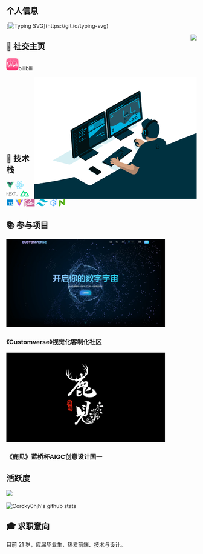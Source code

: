 
## 个人信息

[![Typing SVG](https://readme-typing-svg.demolab.com?font=%E2%80%8CBarlow&weight=900&size=42&pause=1500&color=2EB8F7&vCenter=true&width=880&height=120&lines=I+am+Corcky%2C+a+visual+front-end+developer.;22+now%2C+come+and+get+to+know+me.;Glad+to+progress+together+with+you!)](https://git.io/typing-svg)

<img  align="right" src="https://count.getloli.com/get/@:Corcky0hjh?theme=rule34">


## **📱 社交主页**

<a href="https://space.bilibili.com/393842136"><code><img height="32" width="32" src="./img/bilibili.png" /></code></a>bilibili

<img  align="right" alt="GIF" src="./img/code.gif" width="430" />
</br>
</br>
</br>
</br>
</br>
</br>
</br>
</br>
</br>
</br>

## **💼 技术栈**

<a href="https://v3.cn.vuejs.org"><code><img height="20" src="./img/vue.png" /></code></a>
<a href="https://reactjs.org"><code><img height="20" src="./img/react.svg" /></code></a>
<a href="https://nextjs.org/"><code><img height="20" src="./img/next.png" /></code></a>
<a href="https://nuxtjs.org.cn/"><code><img height="20" src="./img/nuxt.jpg" /></code></a>
<a href="https://www.tslang.cn/index.html"><code><img height="20" src="./img/typescript.png" /></code></a>
<a href="https://cn.vitejs.dev"><code><img height="20" src="./img/vite.png" /></code></a>
<a href="https://sass-lang.com"><code><img height="20" src="./img/sass.png" /></code></a>
<a href="https://tailwindcss.com"><code><img height="20" src="./img/tailwindcss.png" /></code></a>
<a href="https://element-plus.org"><code><img height="20" src="./img/element plus.svg" /></code></a>
<a href="https://www.naiveui.com/"><code><img height="20" src="./img/naivelogo.svg" /></code></a>

## **📚 参与项目**

<a href="https://www.bilibili.com/video/BV1tdVhzpEXw/?spm_id_from=333.1387.homepage.video_card.click" width="100%" height="100%" controls="controls">
<img alt="" src="./img/毕设.jpg" width="420" />
</a>

### 《Customverse》视觉化客制化社区

<a href="https://www.bilibili.com/video/BV1tdVhzpEXw/?spm_id_from=333.1387.homepage.video_card.click" width="100%" height="100%" controls="controls">
<img alt="" src="./img/鹿见.png" width="420" />
</a>

### 《鹿见》蓝桥杯AIGC创意设计国一

## **活跃度**

[![](https://activity-graph.herokuapp.com/graph?username=Corcky0hjh&theme=dracula)](https://github.com/ashutosh00710/github-readme-activity-graph)

![Corcky0hjh's github stats](https://github-readme-stats.vercel.app/api?username=Corcky0hjh&show_icons=true&theme=vue)


## **🎓 求职意向**

目前 21 岁，应届毕业生，热爱前端、技术与设计。
